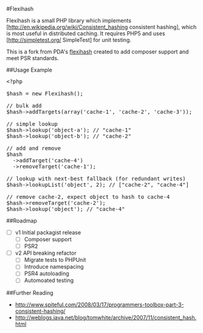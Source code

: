 #Flexihash

Flexihash is a small PHP library which implements [http://en.wikipedia.org/wiki/Consistent_hashing consistent hashing], which is most useful in distributed caching.  It requires PHP5 and uses [http://simpletest.org/ SimpleTest] for unit testing.

This is a fork from PDA's [flexihash](https://github.com/pda/flexihash) created to add composer support and meet PSR standards.

##Usage Example

<pre>
&lt;?php

$hash = new Flexihash();

// bulk add
$hash->addTargets(array('cache-1', 'cache-2', 'cache-3'));

// simple lookup
$hash->lookup('object-a'); // "cache-1"
$hash->lookup('object-b'); // "cache-2"

// add and remove
$hash
  ->addTarget('cache-4')
  ->removeTarget('cache-1');

// lookup with next-best fallback (for redundant writes)
$hash->lookupList('object', 2); // ["cache-2", "cache-4"]

// remove cache-2, expect object to hash to cache-4
$hash->removeTarget('cache-2');
$hash->lookup('object'); // "cache-4"
</pre>


##Roadmap
- [ ] v1 Initial packagist release
  - [ ] Composer support
  - [ ] PSR2
- [ ] v2 API breaking refactor
  - [ ] Migrate tests to PHPUnit
  - [ ] Introduce namespacing
  - [ ] PSR4 autoloading
  - [ ] Automoated testing

##Further Reading

  * http://www.spiteful.com/2008/03/17/programmers-toolbox-part-3-consistent-hashing/
  * http://weblogs.java.net/blog/tomwhite/archive/2007/11/consistent_hash.html
